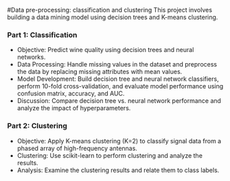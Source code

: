 #Data pre-processing: classification and clustering
This project involves building a data mining model using decision trees and K-means clustering.

### Part 1: Classification

- Objective: Predict wine quality using decision trees and neural networks.
- Data Processing: Handle missing values in the dataset and preprocess the data by replacing missing attributes with mean values.
- Model Development: Build decision tree and neural network classifiers, perform 10-fold cross-validation, and evaluate model performance using confusion matrix, accuracy, and AUC.
- Discussion: Compare decision tree vs. neural network performance and analyze the impact of hyperparameters.
### Part 2: Clustering

- Objective: Apply K-means clustering (K=2) to classify signal data from a phased array of high-frequency antennas.
- Clustering: Use scikit-learn to perform clustering and analyze the results.
- Analysis: Examine the clustering results and relate them to class labels.
